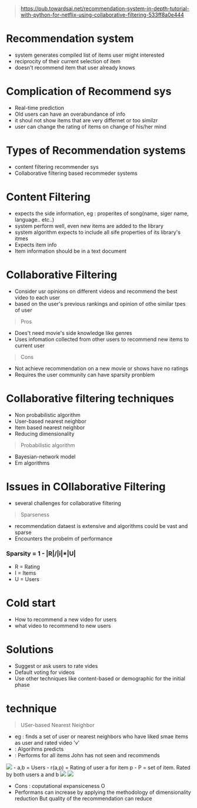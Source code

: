 >  https://pub.towardsai.net/recommendation-system-in-depth-tutorial-with-python-for-netflix-using-collaborative-filtering-533ff8a0e444

# Recommendation system
- system generates compiled list of items user might interested
- reciprocity of their current selection of item
- doesn't recommend item that user already knows

# Complication of Recommend sys

- Real-time prediction
- Old users can have an overabundance of info
- it shoul not show items that are very differnet or too similzr
- user can change the rating of items on change of his/her mind

# Types of Recommendation systems

- content filtering recommender sys
- Collaborative filtering based recommeder systems


# Content Filtering

- expects the side information, eg : properites of song(name, siger name, language.. etc..)
- system perform well, even new items are added to the library
- system algorithm expects to include all sife properties of its library's itmes
- Expects item info
- Item information should be in a text document 


# Collaborative Filtering

- Consider usr opinions on different videos and recommend the best video to each user
- based on the user's previous rankings and opinion of othe similar tpes of user 
> Pros
- Does't need movie's side knowledge like genres
- Uses infomation collected from other users to recommend new items to current user
> Cons
- Not achieve recommendation on a new movie or shows have no ratings
- Requires the user community can have sparsity pronblem

# Collaborative filtering techniques

- Non probabilistic algorithm
- User-based nearest neighbor
- Item based nearest neighbor
- Reducing dimensionality

> Probabilistic algorithm
- Bayesian-network model
- Em algorithms

# Issues in COllaborative Filtering
- several challenges for collaborative filtering
> Sparseness
- recommendation dataest is extensive and algorithms could be vast and sparse 
- Encounters the probelm of performance
### Sparsity = 1 - |R|/|i|*|U|
- R = Rating
- I = Items
- U = Users

# Cold start 
- How to recommend a new video for users
- what video to recommend to new users

# Solutions 
- Suggest or ask users to rate vides
- Default voting for videos
- Use other techniques like content-based or demographic for the initial phase

# technique
> USer-based Nearest Neighbor
- eg : finds a set of user or nearest neighbors who have liked smae items as user and rated video 'v'
-    : Algorihms predicts
-    : Performs for all items John has not seen and recommends

<img src='https://miro.medium.com/max/607/0*oxYZH7BYScjHHGeQ.png'>
- a,b = Users
- r(a,p) = Rating of user a for item p 
- P = set of item. Rated by both users a and b

<img src='https://miro.medium.com/max/700/0*R_f6Kd-xjbZ1Vn9C.png'>

<img src='https://miro.medium.com/max/577/0*B7WsiPjWBAalw8Gd.png'>


- Cons : coputational expansiceness O 
- Performans can increase by applying the methodology of dimensionality reduction But quality of the recommendation can reduce
